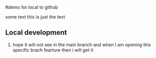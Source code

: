 #demo for local to github

some text
this is just the text

## Local development

1. hope it will not see in the main branch and when I am opening this specific brach fearture then i will get it